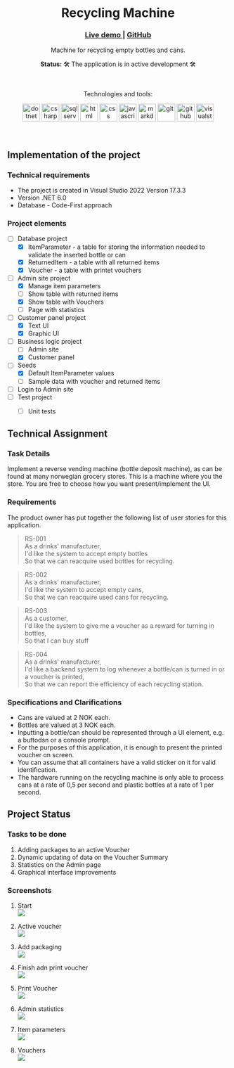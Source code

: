 <div align="center">
    <h1>Recycling Machine</h1>
    <h3>
        <a href="#">
            Live demo
        </a>
        <span> | </span>
        <a href="https://github.com/kzrepo/RecyclingMachine">
            GitHub
        </a>
    </h3>
    <p>Machine for recycling empty bottles and cans.</p>
    <p><b>Status:</b> 🛠️ The application is in active development 🛠️</p>
    <br>
    <p>Technologies and tools:</p>
    <p>
        <img src="docs/img/dotnet.svg" width="40" height="40" alt="dotnet"/>
        <img src="docs/img/csharp.svg" width="40" height="40" alt="csharp"/>
        <img src="docs/img/sqlserver.svg" width="40" height="40" alt="sqlserver"/>
        <img src="docs/img/html5.svg" width="40" height="40" alt="html"/>
        <img src="docs/img/css3.svg" width="40" height="40" alt="css"/>
        <img src="docs/img/js.svg" width="40" height="40" alt="javascript"/>
        <img src="docs/img/md.svg" width="40" height="40" alt="markdown"/>
        <img src="docs/img/git.svg" width="40" height="40" alt="git"/>
        <img src="docs/img/github.svg" width="40" height="40" alt="github"/>
        <img src="docs/img/vs.svg" width="40" height="40" alt="visualstudio2022"/>
    </p>
</div>
<br>



## Implementation of the project

### Technical requirements

- The project is created in Visual Studio 2022 Version 17.3.3
- Version .NET 6.0
- Database - Code-First approach

### Project elements

- [ ] Database project
  - [x] ItemParameter - a table for storing the information needed to validate the inserted bottle or can
  - [x] ReturnedItem - a table with all returned items
  - [x] Voucher - a table with printet vouchers
- [ ] Admin site project
  - [x] Manage item parameters
  - [ ] Show table with returned items
  - [x] Show table with Vouchers
  - [ ] Page with statistics
- [ ] Customer panel project
  - [x] Text UI
  - [x] Graphic UI
- [ ] Business logic project
  - [ ] Admin site
  - [x] Customer panel
- [ ] Seeds
  - [x] Default ItemParameter values
  - [ ] Sample data with voucher and returned items
- [ ] Login to Admin site
- [ ] Test project
  - [ ] Unit tests



## Technical Assignment

### Task Details
Implement a reverse vending machine (bottle deposit machine), as can be found at many norwegian grocery stores. This is a machine where you the store. You are free to choose how you want present/implement the UI.

### Requirements
The product owner has put together the following list of user stories for this
application.

> RS-001  
> As a drinks' manufacturer,  
> I'd like the system to accept empty bottles  
> So that we can reacquire used bottles for recycling.  

> RS-002  
> As a drinks' manufacturer,  
> I'd like the system to accept empty cans,  
> So that we can reacquire used cans for recycling.  

> RS-003  
> As a customer,  
> I'd like the system to give me a voucher as a reward for turning in bottles,  
> So that I can buy stuff  

> RS-004  
> As a drinks' manufacturer,  
> I'd like a backend system to log whenever a bottle/can is turned in or a voucher is printed,  
> So that we can report the efficiency of each recycling station.  

### Specifications and Clarifications

- Cans are valued at 2 NOK each.
- Bottles are valued at 3 NOK each.
- Inputting a bottle/can should be represented through a UI element, e.g. a buttodsn or a console prompt.
- For the purposes of this application, it is enough to present the printed voucher on screen.
- You can assume that all containers have a valid sticker on it for valid identification.
- The hardware running on the recycling machine is only able to process cans at a rate of 0,5 per second and plastic bottles at a rate of 1 per second.

## Project Status

### Tasks to be done

1. Adding packages to an active Voucher
2. Dynamic updating of data on the Voucher Summary
3. Statistics on the Admin page
4. Graphical interface improvements

### Screenshots

1. Start  
![](docs/1-start.png)

2. Active voucher  
![](docs/2-active-voucher.png)

3. Add packaging  
![](docs/3-add-packaging.png)

4. Finish adn print voucher  
![](docs/4-finish-and-print.png)

5. Print Voucher  
![](docs/5-print-voucher.png)

6. Admin statistics  
![](docs/6-admin-statistics.png)

7. Item parameters  
![](docs/7-item-parameters.png)

8. Vouchers  
![](docs/8-vouchers.png)
